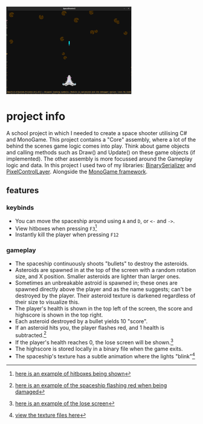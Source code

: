![showcase](docs/showcase.gif)

# project info
A school project in which I needed to create a space shooter utilising C# and MonoGame. This project contains a "Core" assembly, where a lot of the behind the scenes game logic comes into play. Think about game objects and calling methods such as Draw() and Update() on these game objects (if implemented). The other assembly is more focussed around the Gameplay logic and data. In this project I used two of my libraries: [BinarySerializer](https://github.com/thepigeongenerator/BinarySerializer) and [PixelControlLayer](https://github.com/thepigeongenerator/PixelControlLayer). Alongside the [MonoGame framework](https://monogame.net/).

## features
### keybinds
- You can move the spaceship around using `A` and `D`, or `<-` and `->`.
- View hitboxes when pressing `F3`[^hitboxes]
- Instantly kill the player when pressing `F12`

### gameplay
- The spaceship continuously shoots "bullets" to destroy the asteroids.
- Asteroids are spawned in at the top of the screen with a random rotation size, and X position. Smaller asteroids are lighter than larger ones.
- Sometimes an unbreakable astroid is spawned in; these ones are spawned directly above the player and as the name suggests; can't be destroyed by the player. Their asteroid texture is darkened regardless of their size to visualize this.
- The player's health is shown in the top left of the screen, the score and highscore is shown in the top right.
- Each asteroid destroyed by a bullet yields 10 "score".
- If an asteroid hits you, the player flashes red, and 1 health is subtracted.[^damage]
- If the player's health reaches 0, the lose screen will be shown.[^lose]
- The highscore is stored locally in a binary file when the game exits.
- The spaceship's texture has a subtle animation where the lights "blink"[^texture]

[^hitboxes]: [here is an example of hitboxes being shown](docs/hitboxes.png)
[^damage]: [here is an example of the spaceship flashing red when being damaged](docs/damage.png)
[^lose]: [here is an example of the lose screen](docs/lose.png)
[^texture]: [view the texture files here](SpaceShooter2/Content/spaceship/)
